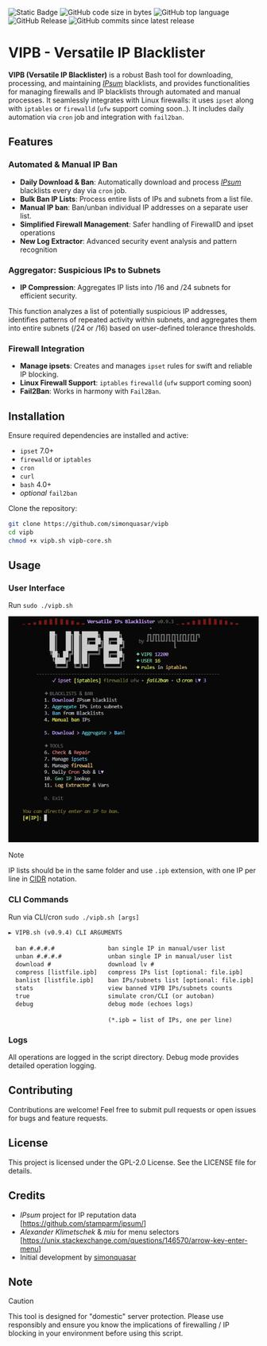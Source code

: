 ![Static Badge](https://img.shields.io/badge/VIPB-Versatile%20IP%20Blacklister-orange?logo=backblaze&logoColor=goldenrod&color=red)
![GitHub code size in bytes](https://img.shields.io/github/languages/code-size/simonquasar/vipb)
![GitHub top language](https://img.shields.io/github/languages/top/simonquasar/vipb)
![GitHub Release](https://img.shields.io/github/v/release/simonquasar/vipb)
![GitHub commits since latest release](https://img.shields.io/github/commits-since/simonquasar/vipb/latest)


# VIPB - Versatile IP Blacklister

**VIPB (Versatile IP Blacklister)** is a robust Bash tool for downloading, processing, and maintaining [*IPsum*](https://github.com/stamparm/ipsum/) blacklists, and provides functionalities for managing firewalls and IP blacklists through automated and manual processes. It seamlessly integrates with Linux firewalls: it uses `ipset` along with `iptables` or `firewalld` (`ufw` support coming soon..).
It includes daily automation via `cron` job and integration with `fail2ban`.

## Features

### Automated & Manual IP Ban

- **Daily Download & Ban**: Automatically download and process [*IPsum*](https://github.com/stamparm/ipsum/) blacklists every day via `cron` job.
- **Bulk Ban IP Lists**: Process entire lists of IPs and subnets from a list file.
- **Manual IP ban**: Ban/unban individual IP addresses on a separate user list.
- **Simplified Firewall Management**: Safer handling of FirewallD and ipset operations
- **New Log Extractor**: Advanced security event analysis and pattern recognition

### Aggregator: Suspicious IPs to Subnets

- **IP Compression**: Aggregates IP lists into /16 and /24 subnets for efficient security.

This function analyzes a list of potentially suspicious IP addresses, identifies patterns of repeated activity within subnets, and aggregates them into entire subnets (/24 or /16) based on user-defined tolerance thresholds.

### Firewall Integration

- **Manage ipsets**: Creates and manages `ipset` rules for swift and reliable IP blocking.
- **Linux Firewall Support**:
`iptables`
`firewalld`
(`ufw` support coming soon)
- **Fail2Ban**: Works in harmony with `Fail2Ban`.

## Installation

Ensure required dependencies are installed and active:

- `ipset` 7.0+
- `firewalld` or `iptables`
- `cron`
- `curl`
- `bash` 4.0+
- *optional* `fail2ban`

Clone the repository:

```bash
git clone https://github.com/simonquasar/vipb
cd vipb
chmod +x vipb.sh vipb-core.sh
```

## Usage

### User Interface
Run `sudo ./vipb.sh`

![VIPB UI](https://github.com/simonquasar/vipb/blob/main/inc/ScreenshotVIPB.png)
> [!NOTE]
> IP lists should be in the same folder and use `.ipb` extension, with one IP per line in [CIDR](https://www.ipaddressguide.com/cidr) notation.


### CLI Commands

Run via CLI/cron `sudo ./vipb.sh [args]`

````
► VIPB.sh (v0.9.4) CLI ARGUMENTS

  ban #.#.#.#               ban single IP in manual/user list
  unban #.#.#.#             unban single IP in manual/user list
  download #                download lv #
  compress [listfile.ipb]   compress IPs list [optional: file.ipb]
  banlist [listfile.ipb]    ban IPs/subnets list [optional: file.ipb]
  stats                     view banned VIPB IPs/subnets counts
  true                      simulate cron/CLI (or autoban)
  debug                     debug mode (echoes logs)

                            (*.ipb = list of IPs, one per line)
````

### Logs

All operations are logged in the script directory.
Debug mode provides detailed operation logging.

## Contributing

Contributions are welcome! Feel free to submit pull requests or open issues for bugs and feature requests.

## License

This project is licensed under the GPL-2.0 License. See the LICENSE file for details.

## Credits

- *IPsum* project for IP reputation data [<https://github.com/stamparm/ipsum/>]
- *Alexander Klimetschek* & *miu* for menu selectors [<https://unix.stackexchange.com/questions/146570/arrow-key-enter-menu>]
- Initial development by [simonquasar](https://simonquasar.net/)

## Note

> [!CAUTION]
> This tool is designed for "domestic" server protection. Please use responsibly and ensure you know the implications of firewalling / IP blocking in your environment before using this script.